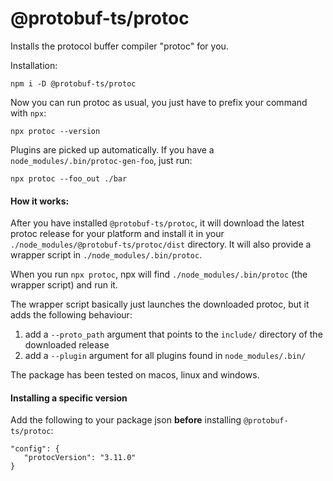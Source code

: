 @protobuf-ts/protoc
===================

Installs the protocol buffer compiler "protoc" for you. 


Installation:
```shell script
npm i -D @protobuf-ts/protoc
```

Now you can run protoc as usual, you just have to prefix your command with `npx`:

```shell script
npx protoc --version 
``` 

Plugins are picked up automatically. If you have a `node_modules/.bin/protoc-gen-foo`, just run:

```shell script
npx protoc --foo_out ./bar 
```


#### How it works:

After you have installed `@protobuf-ts/protoc`, it will download the latest protoc 
release for your platform and install it in your `./node_modules/@protobuf-ts/protoc/dist` 
directory. It will also provide a wrapper script in `./node_modules/.bin/protoc`. 

When you run `npx protoc`, npx will find `./node_modules/.bin/protoc` (the wrapper script) 
and run it.

The wrapper script basically just launches the downloaded protoc, but it adds the 
following behaviour: 

1. add a `--proto_path` argument that points to the `include/` directory of the 
   downloaded release
2. add a `--plugin` argument for all plugins found in `node_modules/.bin/`

The package has been tested on macos, linux and windows.


#### Installing a specific version

Add the following to your package json **before** installing `@protobuf-ts/protoc`:

```
"config": {
   "protocVersion": "3.11.0"
}
``` 
